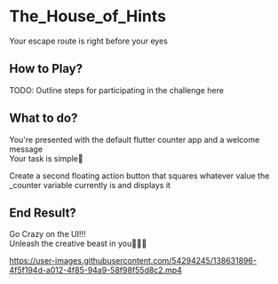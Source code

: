 # The_House_of_Hints

Your escape route is right before your eyes

## How to Play?
TODO: Outline steps for participating in the challenge here

## What to do?

You're presented with the default flutter counter app and a welcome message\
Your task is simple🙂

Create a second floating action button that squares whatever value the _counter variable currently is and displays it

## End Result?


Go Crazy on the UI!!!\
Unleash the creative beast in you😤😤😤

https://user-images.githubusercontent.com/54294245/138631896-4f5f194d-a012-4f85-94a9-58f98f55d8c2.mp4

